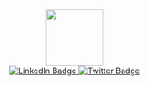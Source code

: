 <div id="header" align="center">
  <img src="https://media.giphy.com/media/OpZAtvthe5zKewgbyg/giphy.gif" width="100"/>
</div>

<div id="badges" align="center">
  <a href="https://linkedin.com/in/mnazirov">
    <img src="https://img.shields.io/badge/LinkedIn-blue?style=for-the-badge&logo=linkedin&logoColor=white" alt="LinkedIn Badge"/>
  </a>
  <a href="https://twitter.com/maratnazirov">
    <img src="https://img.shields.io/badge/Twitter-blue?style=for-the-badge&logo=twitter&logoColor=white" alt="Twitter Badge"/>
  </a>
</div>

<div id="badges" align="center"><img src="https://komarev.com/ghpvc/?username=mnazirov&style=flat-square&color=blue" alt=""/></div>
